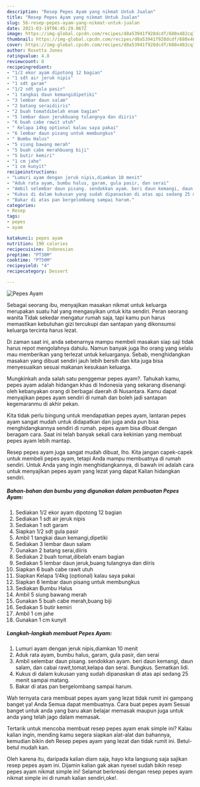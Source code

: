 ```yaml
---
description: "Resep Pepes Ayam yang nikmat Untuk Jualan"
title: "Resep Pepes Ayam yang nikmat Untuk Jualan"
slug: 56-resep-pepes-ayam-yang-nikmat-untuk-jualan
date: 2021-03-19T06:45:29.067Z
image: https://img-global.cpcdn.com/recipes/d8a53941f928dcdf/680x482cq70/pepes-ayam-foto-resep-utama.jpg
thumbnail: https://img-global.cpcdn.com/recipes/d8a53941f928dcdf/680x482cq70/pepes-ayam-foto-resep-utama.jpg
cover: https://img-global.cpcdn.com/recipes/d8a53941f928dcdf/680x482cq70/pepes-ayam-foto-resep-utama.jpg
author: Rosetta Jones
ratingvalue: 4.8
reviewcount: 8
recipeingredient:
- "1/2 ekor ayam dipotong 12 bagian"
- "1 sdt air jeruk nipis"
- "1 sdt garam"
- "1/2 sdt gula pasir"
- "1 tangkai daun kemangidipetiki"
- "3 lembar daun salam"
- "2 batang seraidiiris"
- "2 buah tomatdibelah enam bagian"
- "5 lembar daun jerukbuang tulangnya dan diiris"
- "6 buah cabe rawit utuh"
- " Kelapa 14kg optional kalau saya pakai"
- "6 lembar daun pisang untuk membungkus"
- " Bumbu Halus"
- "5 siung bawang merah"
- "5 buah cabe merahbuang biji"
- "5 butir kemiri"
- "1 cm jahe"
- "1 cm kunyit"
recipeinstructions:
- "Lumuri ayam dengan jeruk nipis,diamkan 10 menit"
- "Aduk rata ayam, bumbu halus, garam, gula pasir, dan serai"
- "Ambil selembar daun pisang. sendokkan ayam. beri daun kemangi, daun salam, dan cabai rawit,tomat,kelapa dan serai. Bungkus. Sematkan lidi."
- "Kukus di dalam kukusan yang sudah dipanaskan di atas api sedang 25 menit sampai matang."
- "Bakar di atas pan bergelombang sampai harum."
categories:
- Resep
tags:
- pepes
- ayam

katakunci: pepes ayam 
nutrition: 190 calories
recipecuisine: Indonesian
preptime: "PT30M"
cooktime: "PT50M"
recipeyield: "4"
recipecategory: Dessert

---
```



![Pepes Ayam](https://img-global.cpcdn.com/recipes/d8a53941f928dcdf/680x482cq70/pepes-ayam-foto-resep-utama.jpg)

Sebagai seorang ibu, menyajikan masakan nikmat untuk keluarga merupakan suatu hal yang mengasyikan untuk kita sendiri. Peran seorang  wanita Tidak sekedar mengatur rumah saja, tapi kamu pun harus memastikan kebutuhan gizi tercukupi dan santapan yang dikonsumsi keluarga tercinta harus lezat.

Di zaman  saat ini, anda sebenarnya mampu membeli masakan siap saji tidak harus repot mengolahnya dahulu. Namun banyak juga lho orang yang selalu mau memberikan yang terlezat untuk keluarganya. Sebab, menghidangkan masakan yang dibuat sendiri jauh lebih bersih dan kita juga bisa menyesuaikan sesuai makanan kesukaan keluarga. 



Mungkinkah anda salah satu penggemar pepes ayam?. Tahukah kamu, pepes ayam adalah hidangan khas di Indonesia yang sekarang disenangi oleh kebanyakan orang di berbagai daerah di Nusantara. Kamu dapat menyajikan pepes ayam sendiri di rumah dan boleh jadi santapan kegemaranmu di akhir pekan.

Kita tidak perlu bingung untuk mendapatkan pepes ayam, lantaran pepes ayam sangat mudah untuk didapatkan dan juga anda pun bisa menghidangkannya sendiri di rumah. pepes ayam bisa dibuat dengan beragam cara. Saat ini telah banyak sekali cara kekinian yang membuat pepes ayam lebih mantap.

Resep pepes ayam juga sangat mudah dibuat, lho. Kita jangan capek-capek untuk membeli pepes ayam, tetapi Anda mampu membuatnya di rumah sendiri. Untuk Anda yang ingin menghidangkannya, di bawah ini adalah cara untuk menyajikan pepes ayam yang lezat yang dapat Kalian hidangkan sendiri.

<!--inarticleads1-->

##### Bahan-bahan dan bumbu yang digunakan dalam pembuatan Pepes Ayam:

1. Sediakan 1/2 ekor ayam dipotong 12 bagian
1. Sediakan 1 sdt air jeruk nipis
1. Sediakan 1 sdt garam
1. Siapkan 1/2 sdt gula pasir
1. Ambil 1 tangkai daun kemangi,dipetiki
1. Sediakan 3 lembar daun salam
1. Gunakan 2 batang serai,diiris
1. Sediakan 2 buah tomat,dibelah enam bagian
1. Sediakan 5 lembar daun jeruk,buang tulangnya dan diiris
1. Siapkan 6 buah cabe rawit utuh
1. Siapkan  Kelapa 1/4kg (optional) kalau saya pakai
1. Siapkan 6 lembar daun pisang untuk membungkus
1. Sediakan  Bumbu Halus
1. Ambil 5 siung bawang merah
1. Gunakan 5 buah cabe merah,buang biji
1. Sediakan 5 butir kemiri
1. Ambil 1 cm jahe
1. Gunakan 1 cm kunyit




<!--inarticleads2-->

##### Langkah-langkah membuat Pepes Ayam:

1. Lumuri ayam dengan jeruk nipis,diamkan 10 menit
1. Aduk rata ayam, bumbu halus, garam, gula pasir, dan serai
1. Ambil selembar daun pisang. sendokkan ayam. beri daun kemangi, daun salam, dan cabai rawit,tomat,kelapa dan serai. Bungkus. Sematkan lidi.
1. Kukus di dalam kukusan yang sudah dipanaskan di atas api sedang 25 menit sampai matang.
1. Bakar di atas pan bergelombang sampai harum.




Wah ternyata cara membuat pepes ayam yang lezat tidak rumit ini gampang banget ya! Anda Semua dapat membuatnya. Cara buat pepes ayam Sesuai banget untuk anda yang baru akan belajar memasak maupun juga untuk anda yang telah jago dalam memasak.

Tertarik untuk mencoba membuat resep pepes ayam enak simple ini? Kalau kalian ingin, mending kamu segera siapkan alat-alat dan bahannya, kemudian bikin deh Resep pepes ayam yang lezat dan tidak rumit ini. Betul-betul mudah kan. 

Oleh karena itu, daripada kalian diam saja, hayo kita langsung saja sajikan resep pepes ayam ini. Dijamin kalian gak akan nyesel sudah bikin resep pepes ayam nikmat simple ini! Selamat berkreasi dengan resep pepes ayam nikmat simple ini di rumah kalian sendiri,oke!.

